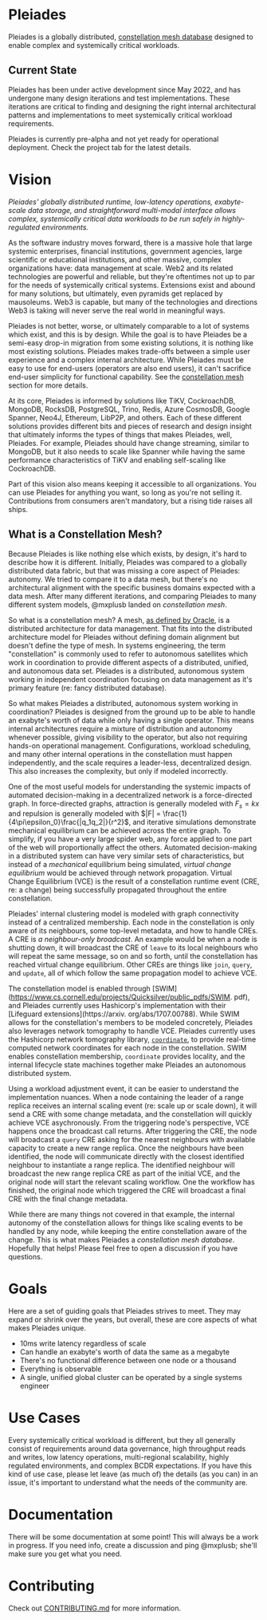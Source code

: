 # Pleiades

Pleiades is a globally distributed, [constellation mesh database](#what-is-a-constellation-mesh) designed to enable complex and systemically critical workloads.

## Current State

Pleiades has been under active development since May 2022, and has undergone many design iterations and test implementations. These iterations are critical to finding and designing the right internal architectural patterns and implementations to meet systemically critical workload requirements.

Pleiades is currently pre-alpha and not yet ready for operational deployment. Check the project tab for the latest details.

# Vision

_Pleiades' globally distributed runtime, low-latency operations, exabyte-scale data storage, and straightforward multi-modal interface allows complex, systemically critical data workloads to be run safely in highly-regulated environments._

As the software industry moves forward, there is a massive hole that large systemic enterprises, financial institutions, government agencies, large scientific or educational institutions, and other massive, complex organizations have: data management at scale. Web2 and its related technologies are powerful and reliable, but they're oftentimes not up to par for the needs of systemically critical systems. Extensions exist and abound for many solutions, but ultimately, even pyramids get replaced by mausoleums. Web3 is capable, but many of the technologies and directions Web3 is taking will never serve the real world in meaningful ways.

Pleiades is not better, worse, or ultimately comparable to a lot of systems which exist, and this is by design. While the goal is to have Pleiades be a semi-easy drop-in migration from some existing solutions, it is nothing like most existing solutions. Pleiades makes trade-offs between a simple user experience and a complex internal architecture. While Pleiades must be easy to use for end-users (operators are also end users), it can't sacrifice end-user simplicity for functional capability. See the [constellation mesh](#what-is-a-constellation-mesh) section for more details.

At its core, Pleiades is informed by solutions like TiKV, CockroachDB, MongoDB, RocksDB, PostgreSQL, Trino, Redis, Azure CosmosDB, Google Spanner, Neo4J, Ethereum, LibP2P, and others. Each of these different solutions provides different bits and pieces of research and design insight that ultimately informs the types of things that makes Pleiades, well, Pleiades. For example, Pleiades should have change streaming, similar to MongoDB, but it also needs to scale like Spanner while having the same performance characteristics of TiKV and enabling self-scaling like CockroachDB.

Part of this vision also means keeping it accessible to all organizations. You can use Pleiades for anything you want, so long as you're not selling it. Contributions from consumers aren't mandatory, but a rising tide raises all ships.

## What is a Constellation Mesh?

Because Pleiades is like nothing else which exists, by design, it's hard to describe how it is different. Initially, Pleiades was compared to a globally distributed data fabric, but that was missing a core aspect of Pleiades: autonomy. We tried to compare it to a data mesh, but there's no architectural alignment with the specific business domains expected with a data mesh. After many different iterations, and comparing Pleiades to many different system models, @mxplusb landed on _constellation mesh_.

So what is a constellation mesh? A mesh, [as defined by Oracle](https://www.oracle.com/integration/what-is-data-mesh/), is a distributed architecture for data management. That fits into the distributed architecture model for Pleiades without defining domain alignment but doesn't define the type of mesh. In systems engineering, the term "constellation" is commonly used to refer to autonomous satellites which work in coordination to provide different aspects of a distributed, unified, and autonomous data set. Pleiades is a distributed, autonomous system working in independent coordination focusing on data management as it's primary feature (re: fancy distributed database).

So what makes Pleiades a distributed, autonomous system working in coordination? Pleiades is designed from the ground up to be able to handle an exabyte's worth of data while only having a single operator. This means internal architectures require a mixture of distribution and autonomy whenever possible, giving visibility to the operator, but also not requiring hands-on operational management. Configurations, workload scheduling, and many other internal operations in the constellation must happen independently, and the scale requires a leader-less, decentralized design. This also increases
the complexity, but only if modeled incorrectly.

One of the most useful models for understanding the systemic impacts of automated decision-making in a decentralized
network is a force-directed graph. In force-directed graphs, attraction is generally modeled with $F_s = kx$ and
repulsion is generally modeled with $|F| = \frac{1}{4\pi\epsilon_0}\frac{|q_1q_2|}{r^2}$, and iterative simulations
demonstrate mechanical equilibrium can be achieved across the entire graph. To simplify, if you have a very large
spider web, any force applied to one part of the web will proportionally affect the others. Automated
decision-making in a distributed system can have very similar sets of characteristics, but instead of a _mechanical_
equilibrium being simulated, _virtual change equilibrium_ would be achieved through network propagation. Virtual
Change Equilibrium (VCE) is the result of a constellation runtime event (CRE, re: a change) being successfully propagated
throughout the entire constellation.

Pleiades' internal clustering model is modeled with graph connectivity instead of a centralized membership. Each node in the constellation is only aware of its neighbours, some top-level metadata, and how to handle CREs. A CRE is _a neighbour-only broadcast_. An example would be when a node is shutting down, it will broadcast the CRE of `leave` to its local neighbours who will repeat the same message, so on and so forth, until the constellation has reached virtual change equilibrium. Other CREs are things like `join`, `query`, and `update`, all of which follow the same propagation model to achieve VCE.

The constellation model is enabled through [SWIM](https://www.cs.cornell.edu/projects/Quicksilver/public_pdfs/SWIM.
pdf), and Pleiades currently uses Hashicorp's implementation with their [Lifeguard extensions](https://arxiv.
org/abs/1707.00788). While SWIM allows for the constellation's members to be modeled concretely, Pleiades also
leverages network tomography to handle VCE. Pleiades currently uses the Hashicorp network
tomography library, [`coordinate`](https://github.com/hashicorp/serf/tree/master/coordinate), to provide real-time computed network coordinates for each node in the constellation. SWIM enables constellation membership, `coordinate` provides locality, and the internal lifecycle state machines together make Pleiades an autonomous distributed system. 

Using a workload adjustment event, it can be easier to understand the implementation nuances. When a node containing the leader of a range replica receives an internal scaling event (re: scale up or scale down), it will send a CRE with some change metadata, and the constellation will quickly achieve VCE asychronously. From the triggering node's perspective, VCE happens once the broadcast call returns. After triggering the CRE, the node will broadcast a `query` CRE asking for the nearest neighbours with available capacity to create a new range replica. Once the neighbours have been identified, the node will communicate directly with the closest identified neighbour to instantiate a range replica. The identified neighbour will broadcast the new range replica CRE as part of the initial VCE, and the original node will start the relevant scaling workflow. One the workflow has finished, the original node which triggered the CRE will broadcast a final CRE with the final change metadata.

While there are many things not covered in that example, the internal autonomy of the constellation allows for things like scaling events to be handled by any node, while keeping the entire constellation aware of the change. This is what makes Pleiades a _constellation mesh database_. Hopefully that helps! Please feel free to open a discussion if you have questions.

# Goals

Here are a set of guiding goals that Pleiades strives to meet. They may expand or shrink over the years, but overall, these are core aspects of what makes Pleiades unique.

* 10ms write latency regardless of scale
* Can handle an exabyte's worth of data the same as a megabyte
* There's no functional difference between one node or a thousand
* Everything is observable
* A single, unified global cluster can be operated by a single systems engineer

# Use Cases

Every systemically critical workload is different, but they all generally consist of requirements around data governance, high throughput reads and writes, low latency operations, multi-regional scalability, highly regulated environments, and complex BCDR expectations. If you have this kind of use
case, please let leave (as much of) the details (as you can) in an issue, it's important to understand what the needs of the community are.

# Documentation

There will be some documentation at some point! This will always be a work in progress. If you need info, create a discussion and ping @mxplusb; she'll make sure you get what you need.

# Contributing

Check out [CONTRIBUTING.md](./CONTRIBUTING.md) for more information.